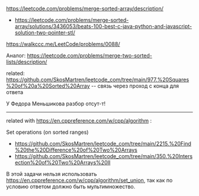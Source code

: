 https://leetcode.com/problems/merge-sorted-array/description/

- https://leetcode.com/problems/merge-sorted-array/solutions/3436053/beats-100-best-c-java-python-and-javascript-solution-two-pointer-stl/

https://walkccc.me/LeetCode/problems/0088/

Аналог: https://leetcode.com/problems/merge-two-sorted-lists/description/

related: https://github.com/SkosMartren/leetcode_com/tree/main/977.%20Squares%20of%20a%20Sorted%20Array -- связь через проход с конца для ответа

У Федора Меньшикова разбор отсут-т!

_____

related with https://en.cppreference.com/w/cpp/algorithm :

Set operations (on sorted ranges)  
- https://github.com/SkosMartren/leetcode_com/tree/main/2215.%20Find%20the%20Difference%20of%20Two%20Arrays
- https://github.com/SkosMartren/leetcode_com/tree/main/350.%20Intersection%20of%20Two%20Arrays%20II

В этой задачи нельзя использовать https://en.cppreference.com/w/cpp/algorithm/set_union, так как по условию ответом должно быть мультимножество.

